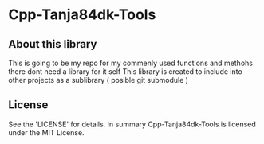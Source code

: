# Cpp-Tanja84dk-Tools

## About this library

This is going to be my repo for my commenly used functions and methohs there dont need a library for it self
This library is created to include into other projects as a sublibrary ( posible git submodule )

## License

See the 'LICENSE' for details. In summary Cpp-Tanja84dk-Tools is licensed under the MIT License.

